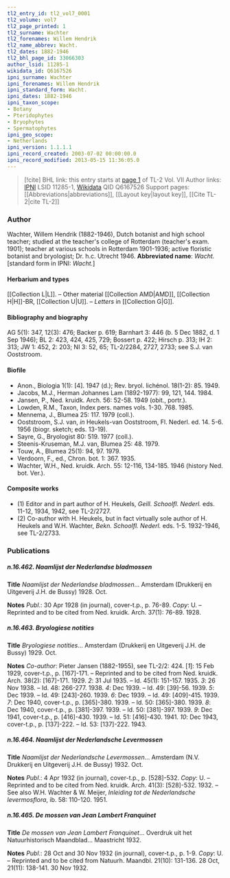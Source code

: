 ```yaml
---
tl2_entry_id: tl2_vol7_0001
tl2_volume: vol7
tl2_page_printed: 1
tl2_surname: Wachter
tl2_forenames: Willem Hendrik
tl2_name_abbrev: Wacht.
tl2_dates: 1882-1946
tl2_bhl_page_id: 33066303
author_lsid: 11285-1
wikidata_id: Q6167526
ipni_surname: Wachter
ipni_forenames: Willem Hendrik
ipni_standard_form: Wacht.
ipni_dates: 1882-1946
ipni_taxon_scope: 
- Botany
- Pteridophytes
- Bryophytes
- Spermatophytes
ipni_geo_scope: 
- Netherlands
ipni_version: 1.1.1.1
ipni_record_created: 2003-07-02 00:00:00.0
ipni_record_modified: 2013-05-15 11:36:05.0
---
```


> [!cite] BHL link: this entry starts at [page 1](https://www.biodiversitylibrary.org/page/33066303) of TL-2 Vol. VII
> Author links: [IPNI](https://www.ipni.org/a/11285-1) LSID 11285-1, [Wikidata](https://www.wikidata.org/wiki/Q6167526) QID Q6167526
> Support pages: [[Abbreviations|abbreviations]], [[Layout key|layout key]], [[Cite TL-2|cite TL-2]]

### Author

Wachter, Willem Hendrik (1882-1946), Dutch botanist and high school teacher; studied at the teacher's college of Rotterdam (teacher's exam. 1901); teacher at various schools in Rotterdam 1901-1936; active floristic botanist and bryologist; Dr. h.c. Utrecht 1946. 
**Abbreviated name**: *Wacht.* \[standard form in IPNI: *Wacht.*\]

#### Herbarium and types

[[Collection L|L]]. – Other material [[Collection AMD|AMD]], [[Collection H|H]]-BR, [[Collection U|U]]. – *Letters* in [[Collection G|G]].

#### Bibliography and biography

AG 5(1): 347, 12(3): 476; Backer p. 619; Barnhart 3: 446 (b. 5 Dec 1882, d. 1 Sep 1946); BL 2: 423, 424, 425, 729; Bossert p. 422; Hirsch p. 313; IH 2: 313; JW 1: 452, 2: 203; NI 3: 52, 65; TL-2/2284, 2727, 2733; see S.J. van Ooststroom.

#### Biofile

- Anon., Biologia 1(1): \[4\]. 1947 (d.); Rev. bryol. lichénol. 18(1-2): 85. 1949.
- Jacobs, M.J., Herman Johannes Lam (1892-1977): 99, 121, 144. 1984.
- Jansen, P., Ned. kruidk. Arch. 56: 52-58. 1949 (obit., portr.).
- Lowden, R.M., Taxon, Index pers. names vols. 1-30. 768. 1985.
- Mennema, J., Blumea 25: 117. 1979 (coll.).
- Ooststroom, S.J. van, *in* Heukels-van Ooststroom, Fl. Nederl. ed. 14. 5-6. 1956 (biogr. sketch; eds. 13-19).
- Sayre, G., Bryologist 80: 519. 1977 (coll.).
- Steenis-Kruseman, M.J. van, Blumea 25: 48. 1979.
- Touw, A., Blumea 25(1): 94, 97. 1979.
- Verdoorn, F., ed., Chron. bot. 1: 367. 1935.
- Wachter, W.H., Ned. kruidk. Arch. 55: 12-116, 134-185. 1946 (history Ned. bot. Ver.).

#### Composite works

- (1) Editor and in part author of H. Heukels, *Geill. Schoolfl. Nederl.* eds. 11-12, 1934, 1942, see TL-2/2727.
- (2) Co-author with H. Heukels, but in fact virtually sole author of H. Heukels and W.H. Wachter, *Bekn. Schoolfl. Nederl.* eds. 1-5. 1932-1946, see TL-2/2733.

### Publications

##### n.16.462. Naamlijst der Nederlandse bladmossen

**Title**
*Naamlijst der Nederlandse bladmossen*... Amsterdam (Drukkerij en Uitgeverij J.H. de Bussy) 1928. Oct.

**Notes**
*Publ*.: 30 Apr 1928 (in journal), cover-t.p., p. 76-89. *Copy*: U. – Reprinted and to be cited from Ned. kruidk. Arch. 37(1): 76-89. 1928.

##### n.16.463. Bryologiese notities

**Title**
*Bryologiese notities*... Amsterdam (Drukkerij en Uitgeverij J.H. de Bussy) 1929. Oct.

**Notes**
*Co-author*: Pieter Jansen (1882-1955), see TL-2/2: 424.
\[*1*\]: 15 Feb 1929, cover-t.p., p. \[167\]-171. – Reprinted and to be cited from Ned. kruidk. Arch. 38(2): \[167\]-171. 1929.
*2*: 31 Jul 1935. – Id. 45(1): 151-157. 1935.
*3*: 26 Nov 1938. – Id. 48: 266-277. 1938.
*4*: Dec 1939. – Id. 49: \[39\]-56. 1939.
*5*: Dec 1939. – Id. 49: \[243\]-260. 1939.
*6*: Dec 1939. – Id. 49: \[409\]-415. 1939.
*7*: Dec 1940, cover-t.p., p. \[365\]-380. 1939. – Id. 50: \[365\]-380. 1939.
*8*: Dec 1940, cover-t.p., p. \[381\]-397. 1939. – Id. 50: \[381\]-397. 1939.
*9*: Dec 1941, cover-t.p., p. \[416\]-430. 1939. – Id. 51: \[416\]-430. 1941.
*10*: Dec 1943, cover-t.p., p. \[137\]-222. – Id. 53: \[137\]-222. 1943.

##### n.16.464. Naamlijst der Nederlandsche Levermossen

**Title**
*Naamlijst der Nederlandsche Levermossen*... Amsterdam (N.V. Drukkerij en Uitgeverij J.H. de Bussy) 1932. Oct.

**Notes**
*Publ*.: 4 Apr 1932 (in journal), cover-t.p., p. \[528\]-532. *Copy*: U. – Reprinted and to be cited from Ned. kruidk. Arch. 41(3): \[528\]-532. 1932. – See also W.H. Wachter & W. Meijer, *Inleiding tot de Nederlandsche levermosflora*, ib. 58: 110-120. 1951.

##### n.16.465. De mossen van Jean Lambert Franquinet

**Title**
*De mossen van Jean Lambert Franquinet*... Overdruk uit het Natuurhistorisch Maandblad... Maastricht 1932.

**Notes**
*Publ*.: 28 Oct and 30 Nov 1932 (in journal), cover-t.p., p. 1-9. *Copy*: U. – Reprinted and to be cited from Natuurh. Maandbl. 21(10): 131-136. 28 Oct, 21(11): 138-141. 30 Nov 1932.

